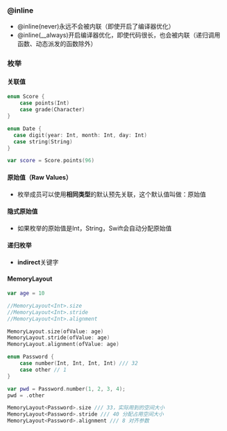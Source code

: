 ### @inline

- @inline(never)永远不会被内联（即使开启了编译器优化）
- @inline(__always)开启编译器优化，即使代码很长，也会被内联（递归调用函数、动态派发的函数除外）

### 枚举

#### 关联值

```swift
enum Score {
	case points(Int)
	case grade(Character)
}

enum Date {
  case digit(year: Int, month: Int, day: Int)
  case string(String)
}
```

```swift
var score = Score.points(96)
```

#### 原始值（Raw Values）

- 枚举成员可以使用**相同类型**的默认预先关联，这个默认值叫做：原始值

#### 隐式原始值

- 如果枚举的原始值是Int，String，Swift会自动分配原始值

#### 递归枚举

- **indirect**关键字

#### MemoryLayout

```swift
var age = 10

//MemoryLayout<Int>.size
//MemoryLayout<Int>.stride
//MemoryLayout<Int>.alignment

MemoryLayout.size(ofValue: age)
MemoryLayout.stride(ofValue: age)
MemoryLayout.alignment(ofValue: age)

enum Password {
    case number(Int, Int, Int, Int) /// 32
    case other // 1
}

var pwd = Password.number(1, 2, 3, 4);
pwd = .other

MemoryLayout<Password>.size /// 33，实际用到的空间大小
MemoryLayout<Password>.stride /// 40 分配占用空间大小
MemoryLayout<Password>.alignment /// 8 对齐参数
```